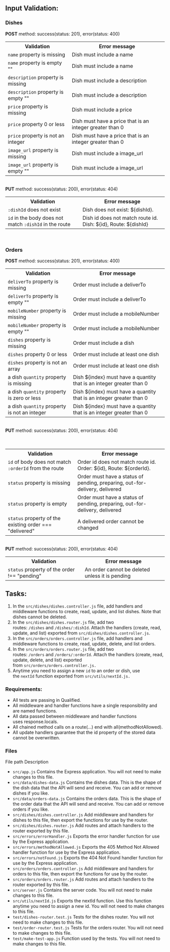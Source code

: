 ## Input Validation:
### Dishes
**POST** method: success(status: 201), error(status: 400)
      <table>
        <tr>
          <th>Validation</th><th>	Error message</th>
        </tr>
        <tr>
        <td>`name` property is missing</td><td>Dish must include a name</td>
        </tr>
        <tr>
          <td>`name` property is empty ""</td> <td>	Dish must include a name</td>
        </tr>
        <tr>
          <td>`description` property is missing</td><td>	Dish must include a description</td>
        </tr>
        <tr>
          <td>`description` property is empty "" </td><td>	Dish must include a description</td>
        </tr>
        <tr>
          <td>`price` property is missing</td><td>	Dish must include a price</td>
        </tr>
        <tr>
          <td>`price` property 0 or less</td><td>	Dish must have a price that is an integer greater than 0</td>
        </tr>
        <tr>
          <td>`price` property is not an integer</td><td>	Dish must have a price that is an integer greater than 0</td>
        </tr>
          <td>`image_url` property is missing</td><td>	Dish must include a image_url</td>
        </tr>
        <tr>
          <td>`image_url` property is empty ""</td><td>Dish must include a image_url</td>
        </tr>
      </table>
<br />
**PUT** method: success(status: 200), error(status: 404)
    <table>
      <tr>
        <th>Validation</th><th>	Error message</th>
      </tr>
      <tr>
        <td>`:dishId` does not exist</td><td>Dish does not exist: ${dishId}.</td>
        </tr>
        <tr>
        <td>`id` in the body does not match `:dishId` in the route</td>
        <td>Dish id does not match route id. Dish: ${id}, Route: ${dishId}</td>   
    </tr>
    </table>
<br />

  ### Orders
**POST** method: success(status: 201), error(status: 400)
    <table>
      <tr>
        <th>Validation</th><th>	Error message</th>
      </tr>
      <tr>
      <td>`deliverTo` property is missing</td><td>Order must include a deliverTo</td>
      </tr>
      <tr>
        <td>`deliverTo` property is empty ""</td> <td>Order must include a deliverTo</td>
      </tr>
      <tr>
        <td>`mobileNumber` property is missing</td><td>	Order must include a mobileNumber</td>
      </tr>
      <tr>
        <td>`mobileNumber` property is empty "" </td><td>	Order must include a mobileNumber</td>
      </tr>
      <tr>
        <td>`dishes` property is missing</td><td>	Order must include a dish</td>
      </tr>
      <tr>
        <td>`dishes` property 0 or less</td><td>Order must include at least one dish</td>
      </tr>
      <tr>
        <td>`dishes` property is not an array</td><td>Order must include at least one dish</td>
      </tr>
        <td>a dish `quantity` property is missing</td><td>Dish ${index} must have a quantity that is an integer greater than 0</td>
      </tr>
      <tr>
        <td>a dish `quantity` property is zero or less</td><td>	Dish ${index} must have a quantity that is an integer greater than 0</td>
      </tr>
      <tr>
        <td>a dish `quantity` property is not an integer</td><td>Dish ${index} must have a quantity that is an integer greater than 0</td>
      </tr>
    </table>
<br />
**PUT** method: success(status: 200), error(status: 404)
    <table>
      <tr>
        <th>Validation</th><th>	Error message</th>
      </tr>
      <tr>
        <td>`id` of body does not match `:orderId` from the route</td>
        <td>Order id does not match route id. Order: ${id}, Route: ${orderId}.</td>
      </tr>
      <tr>
        <td>`status` property is missing</td>
        <td>Order must have a status of pending, preparing, out-for-delivery, delivered</td>   
      </tr>
      <tr>
        <td>`status` property is empty</td>
        <td>Order must have a status of pending, preparing, out-for-delivery, delivered</td>   
      </tr>
      <tr>
        <td>`status` property of the existing order === "delivered"</td>
        <td>A delivered order cannot be changed</td>   
      </tr>
    </table>
<br />
**PUT** method: success(status: 200), error(status: 404)
    <table>
      <tr>
        <th>Validation</th><th>	Error message</th>
      </tr>
      <tr>
        <td>`status` property of the order !== "pending"</td>
        <td>An order cannot be deleted unless it is pending</td>
      </tr>
    <table>

	
## Tasks:

1. In the `src/dishes/dishes.controller.js` file, add handlers and middleware functions to create, read, update, and list dishes. Note that dishes cannot be deleted.
2. In the `src/dishes/dishes.router.js` file, add two routes: `/dishes` and `/dishes/:dishId`. Attach the handlers (create, read, update, and list) exported from `src/dishes/dishes.controller.js`.
3. In the `src/orders/orders.controller.js` file, add handlers and middleware functions to create, read, update, delete, and list orders.
4. In the `src/orders/orders.router.js` file, add two routes: `/orders` and `/orders/:orderId`. Attach the handlers (create, read, update, delete, and list) exported from `src/orders/orders.controller.js.`
5. Anytime you need to assign a new `id` to an order or dish, use the `nextId` function exported from `src/utils/nextId.js.`

### Requirements:

- All tests are passing in Qualified.
- All middleware and handler functions have a single responsibility and are named functions.
- All data passed between middleware and handler functions uses response.locals.
- All chained method calls on a route(...) end with all(methodNotAllowed).
- All update handlers guarantee that the id property of the stored data cannot be overwritten.
  
### Files
File path	Description
- `src/app.js`	Contains the Express application. You will not need to make changes to this file.
- `src/data/dishes-data.js`	Contains the dishes data. This is the shape of the dish data that the API will send and receive. You can add or remove dishes if you like.
- `src/data/orders-data.js`	Contains the orders data. This is the shape of the order data that the API will send and receive. You can add or remove orders if you like.
- `src/dishes/dishes.controller.js`	Add middleware and handlers for dishes to this file, then export the functions for use by the router.
- `src/dishes/dishes.router.js`	Add routes and attach handlers to the router exported by this file.
- `src/errors/errorHandler.js`	Exports the error handler function for use by the Express application.
- `src/errors/methodNotAllowed.js`	Exports the 405 Method Not Allowed handler function for use by the Express application.
- `src/errors/notFound.js`	Exports the 404 Not Found handler function for use by the Express application.
- `src/orders/orders.controller.js`	Add middleware and handlers for orders to this file, then export the functions for use by the router.
- `src/orders/orders.router.js`	Add routes and attach handlers to the router exported by this file.
- `src/server.js`	Contains the server code. You will not need to make changes to this file.
- `src/utils/nextId.js`	Exports the nextId function. Use this function anytime you need to assign a new id. You will not need to make changes to this file.
- `test/dishes-router.test.js`	Tests for the dishes router. You will not need to make changes to this file.
- `test/order-router.test.js`	Tests for the orders router. You will not need to make changes to this file.
- `test/make-test-app.js`	Function used by the tests. You will not need to make changes to this file. 
